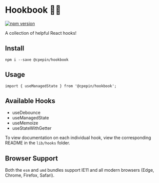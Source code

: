 # Hookbook 👨‍🍳
[![npm version](https://badge.fury.io/js/%40cpepin%2Fhookbook.svg)](https://badge.fury.io/js/%40cpepin%2Fhookbook)

A collection of helpful React hooks!

## Install
```
npm i --save @cpepin/hookbook
```

## Usage
```
import { useManagedState } from '@cpepin/hookbook';
```

## Available Hooks
* useDebounce
* useManagedState
* useMemoize
* useStateWithGetter

To view documentation on each individual hook, view the corresponding README in the `lib/hooks` folder.

## Browser Support
Both the `esm` and `umd` bundles support IE11 and all modern browsers (Edge, Chrome, Firefox, Safari).
